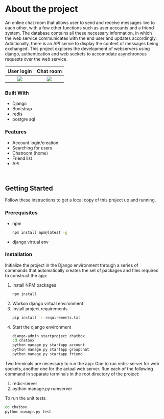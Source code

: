 # About the project
An online chat room that allows user to send and receive messages live to each other, with a few other functions such as user accounts and a friend system. The database contains all these necessary information, in which the web service communicates with the end user and updates accordingly. Additionally, there is an API servie to display the content of messages being exchanged. This project explores the development of webservers using django, authentication and web sockets to accomodate asynchronous requests over the web service. 

User login            |  Chat room
:-------------------------:|:-------------------------:
![](https://user-images.githubusercontent.com/58553029/197112327-c947a5b0-0c6a-41c6-a956-41b2c6a22533.png)  |  ![](https://user-images.githubusercontent.com/58553029/197109151-8344c46a-10d7-48a3-8260-33b4348251b0.png)

### Built With
* Django
* Bootstrap
* redis
* postgre sql

### Features
* Account login/creation
* Searching for users
* Chatroom (home)
* Friend list
* API

<br>

## Getting Started
Follow these instructions to get a local copy of this project up and running.

### Prerequisites
* npm
  ```sh
  npm install npm@latest -g
  ```
* django virtual env

### Installation
Initialize the project in the Django environment through a series of commands that automatically creates the set of packages and files required to construct the app:

1. Install NPM packages
   ```sh
   npm install
   ```
2. Workon django virtual environment
3. Install project requirements
   ```sh
   pip install -r requirements.txt
   ```
3. Start the django environment
   ```sh
   django-admin startproject chatbox 
   cd chatbox
   python manage.py startapp account
   python manage.py startapp groupchat
   python manage.py startapp friend
   ```
   
Two terminals are necessary to run the app: One to run redis-server for web sockets, another one for the actual web server. Run each of the following command in separate terminals in the root directory of the project:

1. redis-server
2. python manage.py rumserver 


To run the unit tests:
   ```sh
   cd chatbox
   python manage.py test
   ```
